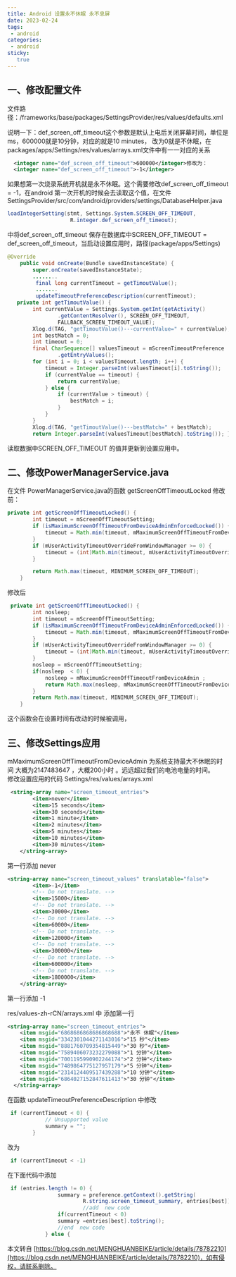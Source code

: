 ```yaml
---
title: Android 设置永不休眠 永不息屏
date: 2023-02-24
tags:
 - android
categories: 
 - android
sticky: 
   true
---
```


一、修改配置文件
------------------------------------------------------------------------

文件路径：/frameworks/base/packages/SettingsProvider/res/values/defaults.xml

说明一下：def\_screen\_off\_timeout这个参数是默认上电后关闭屏幕时间，单位是ms，600000就是10分钟，对应的就是10 minutes， 改为0就是不休眠，在packages/apps/Settings/res/values/arrays.xml文件中有一一对应的关系

```xml
  <integer name="def_screen_off_timeout">600000</integer>修改为：
  <integer name="def_screen_off_timeout">-1</integer>
```

如果想第一次烧录系统开机就是永不休眠。这个需要修改def\_screen\_off\_timeout = -1，在android 第一次开机的时候会去读取这个值，在文件SettingsProvider/src/com/android/providers/settings/DatabaseHelper.java

```java
loadIntegerSetting(stmt, Settings.System.SCREEN_OFF_TIMEOUT,
                    R.integer.def_screen_off_timeout);
```

中将def\_screen\_off\_timeout 保存在数据库中SCREEN\_OFF\_TIMEOUT = def\_screen\_off\_timeout，当启动设置应用时，路径(package/apps/Settings)

```java
@Override
    public void onCreate(Bundle savedInstanceState) {
        super.onCreate(savedInstanceState);
        ........
         final long currentTimeout = getTimoutValue();
         .......
         updateTimeoutPreferenceDescription(currentTimeout);
   private int getTimoutValue() {
        int currentValue = Settings.System.getInt(getActivity()
                .getContentResolver(), SCREEN_OFF_TIMEOUT,
                FALLBACK_SCREEN_TIMEOUT_VALUE);
        Xlog.d(TAG, "getTimoutValue()---currentValue=" + currentValue);
        int bestMatch = 0;
        int timeout = 0;
        final CharSequence[] valuesTimeout = mScreenTimeoutPreference
                .getEntryValues();
        for (int i = 0; i < valuesTimeout.length; i++) {
            timeout = Integer.parseInt(valuesTimeout[i].toString());
            if (currentValue == timeout) {
                return currentValue;
            } else {
                if (currentValue > timeout) {
                    bestMatch = i;
                }
            }
        }
        Xlog.d(TAG, "getTimoutValue()---bestMatch=" + bestMatch);
        return Integer.parseInt(valuesTimeout[bestMatch].toString()); }
```

读取数据中SCREEN\_OFF\_TIMEOUT 的值并更新到设置应用中。 

## 二、修改PowerManagerService.java

在文件 PowerManagerService.java的函数 getScreenOffTimeoutLocked 修改前：

```java
private int getScreenOffTimeoutLocked() {  
        int timeout = mScreenOffTimeoutSetting;  
        if (isMaximumScreenOffTimeoutFromDeviceAdminEnforcedLocked()) {  
            timeout = Math.min(timeout, mMaximumScreenOffTimeoutFromDeviceAdmin);  
        }  
        if (mUserActivityTimeoutOverrideFromWindowManager >= 0) {  
            timeout = (int)Math.min(timeout, mUserActivityTimeoutOverrideFromWindowManager);  
        }  

        return Math.max(timeout, MINIMUM_SCREEN_OFF_TIMEOUT);  
    }  
```

修改后

```java
 private int getScreenOffTimeoutLocked() {
        int nosleep;  
        int timeout = mScreenOffTimeoutSetting;
        if (isMaximumScreenOffTimeoutFromDeviceAdminEnforcedLocked()) {
            timeout = Math.min(timeout, mMaximumScreenOffTimeoutFromDeviceAdmin);
        }
        if (mUserActivityTimeoutOverrideFromWindowManager >= 0) {
            timeout = (int)Math.min(timeout, mUserActivityTimeoutOverrideFromWindowManager);
        }
        nosleep = mScreenOffTimeoutSetting;
        if(nosleep  < 0) {
            nosleep = mMaximumScreenOffTimeoutFromDeviceAdmin ;  
            return Math.max(nosleep, mMaximumScreenOffTimeoutFromDeviceAdmin);  
        }
        return Math.max(timeout, MINIMUM_SCREEN_OFF_TIMEOUT);
    }
```

这个函数会在设置时间有改动的时候被调用，  

## 三、修改Settings应用

mMaximumScreenOffTimeoutFromDeviceAdmin 为系统支持最大不休眠的时间 大概为2147483647 ，大概200小时 。远远超过我们的电池电量的时间。  
修改设置应用的代码 Settings/res/values/arrays.xml

```xml
 <string-array name="screen_timeout_entries">
        <item>never</item>
        <item>15 seconds</item>
        <item>30 seconds</item>
        <item>1 minute</item>
        <item>2 minutes</item>
        <item>5 minutes</item>
        <item>10 minutes</item>
        <item>30 minutes</item>
    </string-array>
```

第一行添加 never

```xml
<string-array name="screen_timeout_values" translatable="false">
        <item>-1</item>
        <!-- Do not translate. -->
        <item>15000</item>
        <!-- Do not translate. -->
        <item>30000</item>
        <!-- Do not translate. -->
        <item>60000</item>
        <!-- Do not translate. -->
        <item>120000</item>
        <!-- Do not translate. -->
        <item>300000</item>
        <!-- Do not translate. -->
        <item>600000</item>
        <!-- Do not translate. -->
        <item>1800000</item>
    </string-array>
```

第一行添加 -1  

res/values-zh-rCN/arrays.xml 中 添加第一行

```xml
<string-array name="screen_timeout_entries">
    <item msgid="6868686868686868688">"永不 休眠"</item>
    <item msgid="3342301044271143016">"15 秒"</item>
    <item msgid="8881760709354815449">"30 秒"</item>
    <item msgid="7589406073232279088">"1 分钟"</item>
    <item msgid="7001195990902244174">"2 分钟"</item>
    <item msgid="7489864775127957179">"5 分钟"</item>
    <item msgid="2314124409517439288">"10 分钟"</item>
    <item msgid="6864027152847611413">"30 分钟"</item>
  </string-array>
```

在函数 updateTimeoutPreferenceDescription 中修改

```java
 if (currentTimeout < 0) {
            // Unsupported value
            summary = "";
        } 
```

改为

```java
 if (currentTimeout < -1) 
```

在下面代码中添加

```java
 if (entries.length != 0) {
                summary = preference.getContext().getString(
                        R.string.screen_timeout_summary, entries[best]);
                        //add  new code
                if(currentTimeout < 0) 
                summary =entries[best].toString();
                //end  new code
            } else {
```

  

本文转自 [https://blog.csdn.net/MENGHUANBEIKE/article/details/78782210](https://blog.csdn.net/MENGHUANBEIKE/article/details/78782210)，如有侵权，请联系删除。